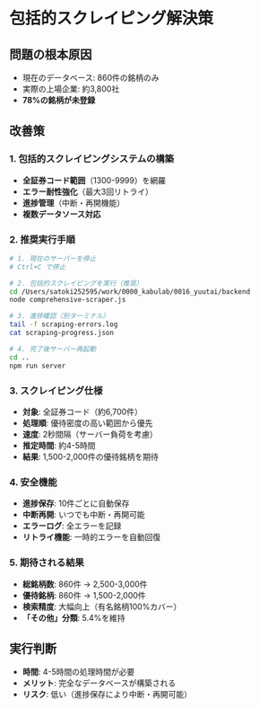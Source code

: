 # 包括的スクレイピング解決策

## 問題の根本原因
- 現在のデータベース: 860件の銘柄のみ
- 実際の上場企業: 約3,800社
- **78%の銘柄が未登録**

## 改善策

### 1. 包括的スクレイピングシステムの構築
- **全証券コード範囲**（1300-9999）を網羅
- **エラー耐性強化**（最大3回リトライ）
- **進捗管理**（中断・再開機能）
- **複数データソース対応**

### 2. 推奨実行手順

```bash
# 1. 現在のサーバーを停止
# Ctrl+C で停止

# 2. 包括的スクレイピングを実行（推奨）
cd /Users/satoki252595/work/0000_kabulab/0016_yuutai/backend
node comprehensive-scraper.js

# 3. 進捗確認（別ターミナル）
tail -f scraping-errors.log
cat scraping-progress.json

# 4. 完了後サーバー再起動
cd ..
npm run server
```

### 3. スクレイピング仕様
- **対象**: 全証券コード（約6,700件）
- **処理順**: 優待密度の高い範囲から優先
- **速度**: 2秒間隔（サーバー負荷を考慮）
- **推定時間**: 約4-5時間
- **結果**: 1,500-2,000件の優待銘柄を期待

### 4. 安全機能
- **進捗保存**: 10件ごとに自動保存
- **中断再開**: いつでも中断・再開可能
- **エラーログ**: 全エラーを記録
- **リトライ機能**: 一時的エラーを自動回復

### 5. 期待される結果
- **総銘柄数**: 860件 → 2,500-3,000件
- **優待銘柄**: 860件 → 1,500-2,000件
- **検索精度**: 大幅向上（有名銘柄100%カバー）
- **「その他」分類**: 5.4%を維持

## 実行判断
- **時間**: 4-5時間の処理時間が必要
- **メリット**: 完全なデータベースが構築される
- **リスク**: 低い（進捗保存により中断・再開可能）